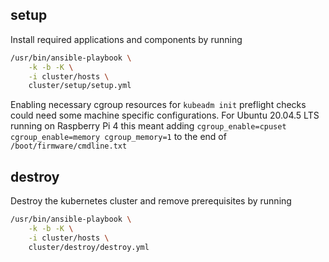 ## setup
Install required applications and components by running
```bash
/usr/bin/ansible-playbook \
    -k -b -K \
    -i cluster/hosts \
    cluster/setup/setup.yml
```

Enabling necessary cgroup resources for `kubeadm init` preflight checks could need some machine specific configurations. 
For Ubuntu 20.04.5 LTS running on Raspberry Pi 4 this meant adding `cgroup_enable=cpuset cgroup_enable=memory cgroup_memory=1` to the end of `/boot/firmware/cmdline.txt`

## destroy
Destroy the kubernetes cluster and remove prerequisites by running
```bash
/usr/bin/ansible-playbook \
    -k -b -K \
    -i cluster/hosts \
    cluster/destroy/destroy.yml
```
